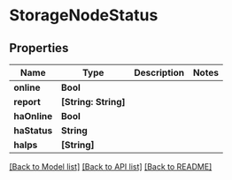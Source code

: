 # StorageNodeStatus

## Properties

Name | Type | Description | Notes
------------ | ------------- | ------------- | -------------
**online** | **Bool** |  | 
**report** | **[String: String]** |  | 
**haOnline** | **Bool** |  | 
**haStatus** | **String** |  | 
**haIps** | **[String]** |  | 

[[Back to Model list]](../README.md#documentation-for-models) [[Back to API list]](../README.md#documentation-for-api-endpoints) [[Back to README]](../README.md)


